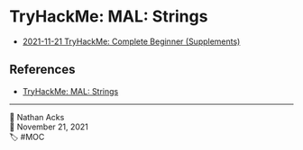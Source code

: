 # TryHackMe: MAL: Strings

* [2021-11-21 TryHackMe: Complete Beginner (Supplements)](../log/2021-11-21-tryhackme-complete-beginner-supplements.md)

## References

* [TryHackMe: MAL: Strings](https://tryhackme.com/room/malstrings)

- - - -

<span aria-hidden="true">👤</span> Nathan Acks  
<span aria-hidden="true">📅</span> November 21, 2021  
<span aria-hidden="true">🏷️</span> #MOC
